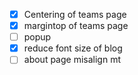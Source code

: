 - [x] Centering of teams page
- [x] margintop of teams page
- [ ] popup
- [x] reduce font size of blog
- [ ] about page misalign mt